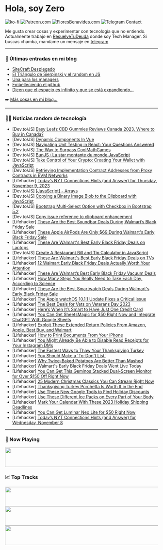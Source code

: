 # Hola, soy Zero

[![ko-fi](https://ko-fi.com/img/githubbutton_sm.svg)](https://ko-fi.com/J3J4N0LUK)
[![Patreon.com](https://img.shields.io/endpoint.svg?url=https%3A%2F%2Fshieldsio-patreon.vercel.app%2Fapi%3Fusername%3Dzerodragon%26type%3Dpatrons&style=for-the-badge)](https://patreon.com/zerodragon)
[![FloresBenavides.com](https://img.shields.io/website?down_message=oops&label=MiBlog&style=for-the-badge&up_message=online&url=https%3A%2F%2Ffloresbenavides.com)](https://floresbenavides.com)
[![Telegram Contact](https://img.shields.io/badge/escr%C3%ADbeme-ZeroDragon-%2326A5E4?style=for-the-badge&logo=telegram)](https://t.me/zerodragon)

Me gusta crear cosas y experimentar con tecnología que no entiendo.
Actualmente trabajo en [ResuelveTuDeuda](http://github.com/resuelve) donde soy Tech Manager.
Si buscas chamba, mandame un mensaje en [telegram](https://t.me/zerodragon).

---

### 📕 Últimas entradas en mi blog
<!-- BLOG-POST-LIST:START -->
- [SiteCraft Desplegado](https://floresbenavides.com/sitecraft-desplegado/)
- [El Triángulo de Sierpinski y el random en JS](https://floresbenavides.com/el-triangulo-de-sierpinski-y-el-random-en-js/)
- [Una para los managers](https://floresbenavides.com/una-para-los-managers/)
- [Embelleciendo el github](https://floresbenavides.com/embelleciendo-el-github/)
- [Dicen que el espacio es infinito y que se está expandiendo…](https://floresbenavides.com/dicen-que-el-espacio-es-infinito-y-que-se-esta-expandiendo/)
<!-- BLOG-POST-LIST:END -->

➡️ [Más cosas en mi blog...](https://floresbenavides.com)

---

### 👨‍💻 Noticias random de tecnología
<!-- TECH-POSTS:START -->
- [Dev.to/JS] [Easy Leafz CBD Gummies Reviews Canada 2023, Where to Buy in Canada?](https://dev.to/easyleafzcbd/easy-leafz-cbd-gummies-reviews-canada-2023-where-to-buy-in-canada-9c7)
- [Dev.to/JS] [Dynamic Components In Vue](https://dev.to/devmahfuz/dynamic-components-in-vue-1d87)
- [Dev.to/JS] [Navigating Unit Testing in React: Your Questions Answered](https://dev.to/opensourcee/navigating-unit-testing-in-react-your-questions-answered-442c)
- [Dev.to/JS] [The Way to Surpass CoolMathGames](https://dev.to/cmleary/the-way-to-surpass-coolmathgames-3hff)
- [Dev.to/JS] [BunJS : La star montante du monde JavaScript](https://dev.to/benoitpetit/bunjs-la-star-montante-du-monde-javascript-52be)
- [Dev.to/JS] [Take Control of Your Crypto: Creating Your Wallet with JavaScript](https://dev.to/mister_g/take-control-of-your-crypto-creating-your-wallet-with-javascript-5en4)
- [Dev.to/JS] [Retrieving Implementation Contract Addresses from Proxy Contracts in EVM Networks](https://dev.to/mister_g/retrieving-implementation-contract-addresses-from-proxy-contracts-in-evm-networks-38fm)
- [Lifehacker] [Today’s NYT Connections Hints &lpar;and Answer&rpar; for Thursday, November 9, 2023](https://lifehacker.com/nyt-connections-answer-today-november-9-2023-1851002422)
- [Dev.to/JS] [[JavaScript] - Arrays](https://dev.to/bruno8moura/javascript-arrays-2egd)
- [Dev.to/JS] [Copying a Binary Image Blob to the Clipboard with JavaScript](https://dev.to/curtis_lamp/copying-a-binary-image-blob-to-the-clipboard-with-javascript-11h)
- [Dev.to/JS] [Bootstrap Multi-Select Option with Checkbox in Bootstrap 5.2](https://dev.to/sammulla47/bootstrap-multi-select-option-with-checkbox-in-bootstrap-52-1iak)
- [Dev.to/JS] [Copy issue reference to clipboard enhancement](https://dev.to/rouilj/copy-issue-reference-to-clipboard-enhancement-4ka1)
- [Lifehacker] [These Are the Best Soundbar Deals During Walmart’s Black Friday Sale](https://lifehacker.com/these-are-the-best-soundbar-deals-during-walmart-s-blac-1851004952)
- [Lifehacker] [These Apple AirPods Are Only $69 During Walmart&#39;s Early Black Friday Sale](https://lifehacker.com/these-apple-airpods-are-only-69-during-walmarts-early-1851005217)
- [Lifehacker] [These Are Walmart&#39;s Best Early Black Friday Deals on Laptops](https://lifehacker.com/these-are-walmarts-best-early-black-friday-deals-on-lap-1851004628)
- [Dev.to/JS] [Create A Restaurant Bill and Tip Calculator in JavaScript](https://dev.to/thedevdrawer/create-a-restaurant-bill-and-tip-calculator-in-javascript-25ep)
- [Lifehacker] [These Are Walmart&#39;s Best Early Black Friday Deals on TVs](https://lifehacker.com/these-are-walmarts-best-early-black-friday-deals-on-tvs-1851003978)
- [Lifehacker] [12 Walmart Early Black Friday Deals Actually Worth Your Attention](https://lifehacker.com/walmarts-best-early-black-friday-sale-deals-1851004637)
- [Lifehacker] [These Are Walmart’s Best Early Black Friday Vacuum Deals](https://lifehacker.com/these-are-walmart-s-best-early-black-friday-vacuum-deal-1851001199)
- [Lifehacker] [How Many Steps You Really Need to Take Each Day, According to Science](https://lifehacker.com/how-many-steps-you-really-need-to-take-each-day-accord-1849535168)
- [Lifehacker] [These Are the Best Smartwatch Deals During Walmart&#39;s Early Black Friday Sale](https://lifehacker.com/these-are-the-best-smartwatch-deals-during-walmarts-ear-1851003742)
- [Lifehacker] [The Apple watchOS 10.1.1 Update Fixes a Critical Issue](https://lifehacker.com/the-apple-watchos-10-1-1-update-fixes-a-critical-issue-1851003414)
- [Lifehacker] [The Best Deals for Vets on Veterans Day 2023](https://lifehacker.com/the-best-veterans-day-deals-that-arent-free-food-1849764792)
- [Lifehacker] [Here’s When It’s Smart to Have Just One Credit Card](https://lifehacker.com/here-s-when-it-s-smart-to-have-just-one-credit-card-1851002878)
- [Lifehacker] [You Can Get SheetsMagic for $50 Right Now and Integrate ChatGPT With Google Sheets](https://lifehacker.com/you-can-get-sheetsmagic-for-50-right-now-and-integrate-1850991391)
- [Lifehacker] [Exploit These Extended Return Policies From Amazon, Apple, Best Buy, and Walmart](https://lifehacker.com/exploit-amazons-extended-return-policy-to-score-the-bes-1849727617)
- [Lifehacker] [How to Print Documents From Your iPhone](https://lifehacker.com/how-to-print-documents-from-your-iphone-1851002978)
- [Lifehacker] [You Might Already Be Able to Disable Read Receipts for Your Instagram DMs](https://lifehacker.com/you-might-already-be-able-to-disable-read-receipts-for-1851003161)
- [Lifehacker] [The Fastest Ways to Thaw Your Thanksgiving Turkey](https://lifehacker.com/what-to-do-if-your-turkey-is-still-frozen-1848113182)
- [Lifehacker] [You Should Make a &#39;To-Don&#39;t List&#39;](https://lifehacker.com/you-should-make-a-to-dont-list-1851002808)
- [Lifehacker] [Why Twice-Baked Potatoes Are Better Than Mashed](https://lifehacker.com/why-twice-baked-potatoes-are-better-than-mashed-1851001796)
- [Lifehacker] [Walmart&#39;s Early Black Friday Deals Went Live Today](https://lifehacker.com/what-to-expect-from-walmarts-early-black-friday-deals-1850982935)
- [Lifehacker] [You Can Get This Geminos Stacked Dual-Screen Monitor for Over $150 Off Right Now](https://lifehacker.com/you-can-get-this-geminos-stacked-dual-screen-monitor-fo-1850991293)
- [Lifehacker] [25 Modern Christmas Classics You Can Stream Right Now](https://lifehacker.com/modern-christmas-classics-you-can-stream-right-now-1850996662)
- [Lifehacker] [Thanksgiving Turkey Porchetta Is Worth It in the End](https://lifehacker.com/thanksgiving-turkey-porchetta-is-worth-it-in-the-end-1851000096)
- [Lifehacker] [Use These New Google Tools to Find Holiday Discounts](https://lifehacker.com/use-these-new-google-tools-to-find-holiday-discounts-1851001880)
- [Lifehacker] [Use These Different Ice Packs on Every Part of Your Body](https://lifehacker.com/use-these-different-ice-packs-on-every-part-of-your-bod-1851001868)
- [Lifehacker] [Mark Your Calendar With These 2023 Holiday Shipping Deadlines](https://lifehacker.com/mark-your-calendar-with-these-2023-holiday-shipping-dea-1851000806)
- [Lifehacker] [You Can Get Luminar Neo Lite for $50 Right Now](https://lifehacker.com/you-can-get-luminar-neo-lite-for-50-right-now-1850991219)
- [Lifehacker] [Today’s NYT Connections Hints &lpar;and Answer&rpar; for Wednesday, November 8](https://lifehacker.com/nyt-connections-answer-today-november-8-2023-1850998488)<!-- TECH-POSTS:END -->

---

### 🎵 Now Playing
<a href="https://spotify-now-playing-dun.vercel.app/now-playing?open"><img src="https://spotify-now-playing-dun.vercel.app/now-playing" width="540" height="64"></a>

### 📈 Top Tracks
<a href="https://spotify-now-playing-dun.vercel.app/top-tracks?i=1&open"><img src="https://spotify-now-playing-dun.vercel.app/top-tracks?i=1" width="540" height="64"></a>
<a href="https://spotify-now-playing-dun.vercel.app/top-tracks?i=2&open"><img src="https://spotify-now-playing-dun.vercel.app/top-tracks?i=2" width="540" height="64"></a>
<a href="https://spotify-now-playing-dun.vercel.app/top-tracks?i=3&open"><img src="https://spotify-now-playing-dun.vercel.app/top-tracks?i=3" width="540" height="64"></a>
